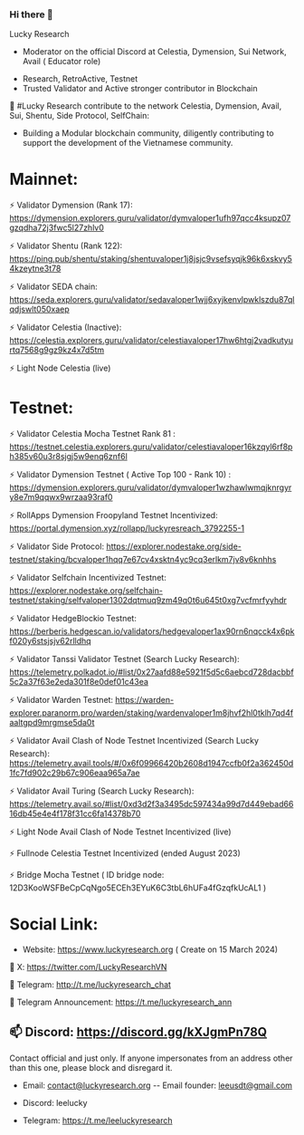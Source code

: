 ### Hi there 👋

Lucky Research 

 * Moderator on the official Discord at Celestia, Dymension, Sui Network, Avail ( Educator role)

- Research, RetroActive, Testnet 
- Trusted Validator and Active stronger contributor in Blockchain

🌱 #Lucky Research contribute to the network Celestia, Dymension, Avail, Sui, Shentu, Side Protocol, SelfChain:

 * Building a Modular blockchain community, diligently contributing to support the development of the Vietnamese community.

 # Mainnet: 

  ⚡ Validator Dymension (Rank 17): https://dymension.explorers.guru/validator/dymvaloper1ufh97qcc4ksupz07gzqdha72j3fwc5l27zhlv0
  
  ⚡ Validator Shentu (Rank 122): https://ping.pub/shentu/staking/shentuvaloper1j8jsjc9vsefsyqjk96k6xskvy54kzeytne3t78

  ⚡ Validator SEDA chain: https://seda.explorers.guru/validator/sedavaloper1wjj6xyjkenvlpwklszdu87qlqdjswlt050xaep

  ⚡ Validator Celestia (Inactive): https://celestia.explorers.guru/validator/celestiavaloper17hw6htgj2vadkutyurtq7568g9gz9kz4x7d5tm

  ⚡ Light Node Celestia (live)

  # Testnet:

  ⚡ Validator Celestia Mocha Testnet Rank 81 : https://testnet.celestia.explorers.guru/validator/celestiavaloper16kzqyl6rf8ph385v60u3r8sjgj5w9enq6znf6l

  ⚡ Validator Dymension Testnet ( Active Top 100 - Rank 10) : https://dymension.explorers.guru/validator/dymvaloper1wzhawlwmqjknrgyry8e7m9qqwx9wrzaa93raf0

  ⚡ RollApps Dymension Froopyland Testnet Incentivized: https://portal.dymension.xyz/rollapp/luckyresreach_3792255-1

  ⚡ Validator Side Protocol: https://explorer.nodestake.org/side-testnet/staking/bcvaloper1hqq7e67cv4xsktn4yc9cq3erlkm7jv8v6knhhs

  ⚡ Validator Selfchain Incentivized Testnet: https://explorer.nodestake.org/selfchain-testnet/staking/selfvaloper1302dqtmuq9zm49q0t6u645t0xg7vcfmrfyyhdr

  ⚡ Validator HedgeBlockio Testnet: https://berberis.hedgescan.io/validators/hedgevaloper1ax90rn6nqcck4x6pkf020y6stsjsjv62rlldhq

  ⚡ Validator Tanssi Validator Testnet (Search Lucky Research): https://telemetry.polkadot.io/#list/0x27aafd88e5921f5d5c6aebcd728dacbbf5c2a37f63e2eda301f8e0def01c43ea 

  ⚡ Validator Warden Testnet: https://warden-explorer.paranorm.pro/warden/staking/wardenvaloper1m8jhvf2hl0tklh7qd4faaltgpd9mrgmse5da0t
  
  ⚡ Validator Avail Clash of Node Testnet Incentivized (Search Lucky Research): https://telemetry.avail.tools/#/0x6f09966420b2608d1947ccfb0f2a362450d1fc7fd902c29b67c906eaa965a7ae

  ⚡ Validator Avail Turing (Search Lucky Research): https://telemetry.avail.so/#list/0xd3d2f3a3495dc597434a99d7d449ebad6616db45e4e4f178f31cc6fa14378b70

  ⚡ Light Node Avail Clash of Node Testnet Incentivized (live)

  ⚡ Fullnode Celestia Testnet Incentivized (ended August 2023)

  ⚡ Bridge Mocha Testnet ( ID bridge node: 12D3KooWSFBeCpCqNgo5ECEh3EYuK6C3tbL6hUFa4fGzqfkUcAL1 )

  # Social Link:

  - Website: https://www.luckyresearch.org ( Create on 15 March 2024)
  
🔭 X: https://twitter.com/LuckyResearchVN

👯 Telegram: http://t.me/luckyresearch_chat

👯 Telegram Announcement: https://t.me/luckyresearch_ann

📫 Discord: https://discord.gg/kXJgmPn78Q
------------------------
Contact official and just only. If anyone impersonates from an address other than this one, please block and disregard it.

- Email: contact@luckyresearch.org -- Email founder: leeusdt@gmail.com 

- Discord: leelucky

- Telegram: https://t.me/leeluckyresearch


<!--
**LuckyResearch/LuckyResearch** is a ✨ _special_ ✨ repository because its `README.md` (this file) appears on your GitHub profile.

Here are some ideas to get you started:

- 🔭 I’m currently working on ...
- 🌱 I’m currently learning ...
- 👯 I’m looking to collaborate on ...
- 🤔 I’m looking for help with ...
- 💬 Ask me about ...
- 📫 How to reach me: ...
- 😄 Pronouns: ...
- ⚡ Fun fact: ...
-->
